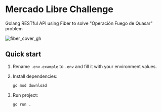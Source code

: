 # Mercado Libre Challenge

Golang RESTful API using Fiber to solve "Operación Fuego de Quasar" problem

![fiber_cover_gh](https://user-images.githubusercontent.com/11155743/112001218-cf258b00-8b2f-11eb-9c6d-d6c38a09af86.jpg)

## Quick start

1. Rename `.env.example` to `.env` and fill it with your environment values.

2. Install dependencies:

   ```bash
   go mod download
   ```

3. Run project:

   ```bash
   go run .
   ```
